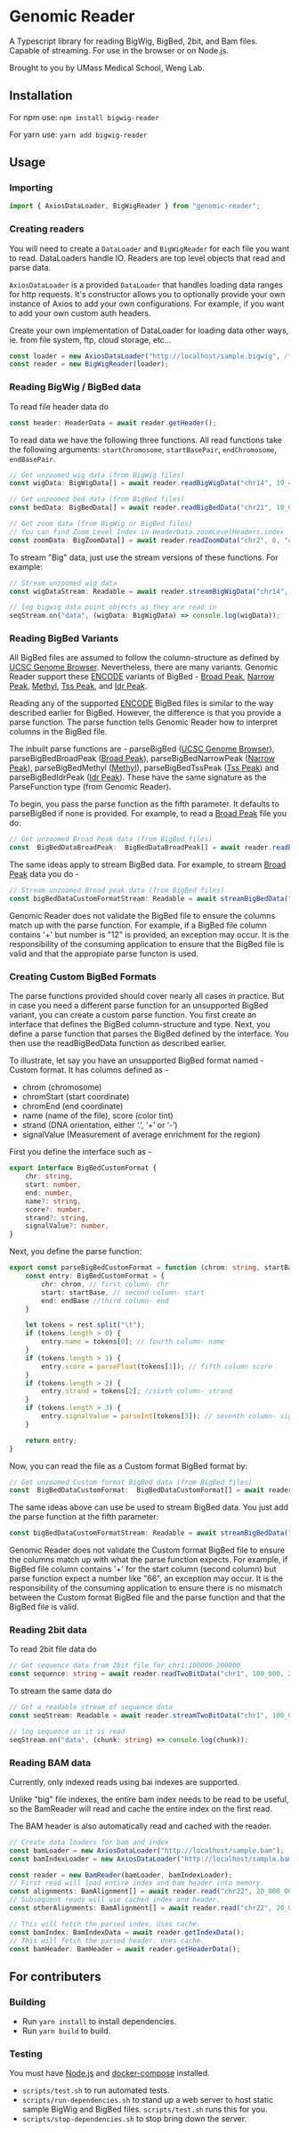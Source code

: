 # Genomic Reader
A Typescript library for reading BigWig, BigBed, 2bit, and Bam files. Capable of streaming.
For use in the browser or on Node.js.

Brought to you by UMass Medical School, Weng Lab.

## Installation

For npm use: `npm install bigwig-reader`

For yarn use: `yarn add bigwig-reader`

## Usage

### Importing
```typescript
import { AxiosDataLoader, BigWigReader } from "genomic-reader";
```

### Creating readers
You will need to create a `DataLoader` and `BigWigReader` for each file you want to read. DataLoaders handle IO. Readers are top level objects that read and parse data.

`AxiosDataLoader` is a provided `DataLoader` that handles loading data ranges for http requests. It's constructor allows you to optionally provide your own instance of Axios to add your own configurations. For example, if you want to add your own custom auth headers.

Create your own implementation of DataLoader for loading data other ways, 
ie. from file system, ftp, cloud storage, etc...
```typescript
const loader = new AxiosDataLoader("http://localhost/sample.bigwig", /* Optional */ Axios.create());
const reader = new BigWigReader(loader);
```

### Reading BigWig / BigBed data
To read file header data do
```typescript
const header: HeaderData = await reader.getHeader();
```

To read data we have the following three functions. All read functions take the following arguments: `startChromosome`, `startBasePair`, `endChromosome`, `endBasePair`.
```typescript
// Get unzoomed wig data (from BigWig files)
const wigData: BigWigData[] = await reader.readBigWigData("chr14", 19_485_000, "chr14", 20_000_100);

// Get unzoomed bed data (from BigBed files)
const bedData: BigBedData[] = await reader.readBigBedData("chr21", 10_000_000, "chr21", 20_000_000);

// Get zoom data (from BigWig or BigBed files)
// You can find Zoom Level Index in HeaderData.zoomLevelHeaders.index
const zoomData: BigZoomData[] = await reader.readZoomData("chr2", 0, "chr6", 1000, /* Zoom Level Index */ 9);
```

To stream "Big" data, just use the stream versions of these functions. For example:

```typescript
// Stream unzoomed wig data
const wigDataStream: Readable = await reader.streamBigWigData("chr14", 19_485_000, "chr14", 20_000_100);

// log bigwig data point objects as they are read in
seqStream.on("data", (wigData: BigWigData) => console.log(wigData));
```

### Reading BigBed Variants

All BigBed files are assumed to follow the column-structure as defined by [UCSC Genome Browser](http://genome.ucsc.edu/goldenPath/help/bigBed.html). Nevertheless, there are many variants. Genomic Reader support these [ENCODE](https://www.encodeproject.org) variants of BigBed - [Broad Peak](https://github.com/ENCODE-DCC/encValData/blob/master/as/broadPeak.as), [Narrow Peak](https://github.com/ENCODE-DCC/encValData/blob/master/as/narrowPeak.as), [Methyl](https://github.com/ENCODE-DCC/encValData/blob/master/as/bedMethyl.as), [Tss Peak](https://github.com/ENCODE-DCC/encValData/blob/master/as/tss_peak.as), and [Idr Peak](https://github.com/ENCODE-DCC/encValData/blob/master/as/idr_peak.as).

Reading any of the supported [ENCODE](https://www.encodeproject.org) BigBed files is similar to the way described earlier for BigBed. However, the difference is that you provide a parse function. The parse function tells Genomic Reader how to interpret columns in the BigBed file.

The inbuilt parse functions are - parseBigBed ([UCSC Genome Browser](http://genome.ucsc.edu/goldenPath/help/bigBed.html)), parseBigBedBroadPeak ([Broad Peak](https://github.com/ENCODE-DCC/encValData/blob/master/as/broadPeak.as)), parseBigBedNarrowPeak ([Narrow Peak](https://github.com/ENCODE-DCC/encValData/blob/master/as/narrowPeak.as)), parseBigBedMethyl ([Methyl](https://github.com/ENCODE-DCC/encValData/blob/master/as/bedMethyl.as)), parseBigBedTssPeak ([Tss Peak](https://github.com/ENCODE-DCC/encValData/blob/master/as/tss_peak.as)) and parseBigBedIdrPeak ([Idr Peak](https://github.com/ENCODE-DCC/encValData/blob/master/as/idr_peak.as)). These have the same signature as the ParseFunction type (from Genomic Reader).

To begin, you pass the parse function as the fifth parameter. It defaults to parseBigBed if none is provided. For example, to read a [Broad Peak](https://github.com/ENCODE-DCC/encValData/blob/master/as/broadPeak.as) file you do:

```typescript
// Get unzoomed Broad Peak data (from BigBed files)
const  BigBedDataBroadPeak:  BigBedDataBroadPeak[] = await reader.readBigBedData("chr21", 10_000_000, "chr21", 20_000_000, parseBigBedBroadPeak);
```

The same ideas apply to stream BigBed data. For example, to stream [Broad Peak](https://github.com/ENCODE-DCC/encValData/blob/master/as/broadPeak.as) data you do -

```typescript
// Stream unzoomed Broad peak data (from BigBed files)
const bigBedDataCustomFormatStream: Readable = await streamBigBedData("chr14", 19_485_000, "chr14", 20_000_100, parseBigBedBroadPeak);
```

Genomic Reader does not validate the BigBed file to ensure the columns match up with the parse function. For example, if a BigBed file column contains '+' but number is "12" is provided, an exception may occur. It is the responsibility of the consuming application to ensure that the BigBed file is valid and that the appropiate parse functon is used.

### Creating Custom BigBed Formats
The parse functions provided should cover nearly all cases in practice. But in case you need a different parse function for an unsupported BigBed variant, you can create a custom parse function. You first create an interface that defines the BigBed column-structure and type. Next, you define a parse function that parses the BigBed defined by the interface. You then use the readBigBedData function as described earlier.

To illustrate, let say you have an unsupported BigBed format named - Custom format. It has columns defined as -
- chrom (chromosome)
- chromStart (start coordinate)
- chromEnd (end coordinate)
- name (name of the file), score (color tint)
- strand (DNA orientation, either ‘.’, ‘+’ or ‘-’)
- signalValue (Measurement of average enrichment for the region)

First you define the interface such as -

```typescript
export interface BigBedCustomFormat {
    chr: string,
    start: number,
    end: number,
    name?: string,
    score?: number,
    strand?: string,
    signalValue?: number,
}
```

Next, you define the parse function:

```typescript
export const parseBigBedCustomFormat = function (chrom: string, startBase: number, endBase: number, rest: string):  BigBedCustomFormat {
    const entry: BigBedCustomFormat = {
        chr: chrom, // first column- chr
        start: startBase, // second column- start
        end: endBase //third column- end
    }

    let tokens = rest.split("\t");
    if (tokens.length > 0) {
        entry.name = tokens[0]; // fourth column- name
    }
    if (tokens.length > 1) {
        entry.score = parseFloat(tokens[1]); // fifth column score
    }
    if (tokens.length > 2) {
        entry.strand = tokens[2]; //sixth column- strand
    }
    if (tokens.length > 3) {
        entry.signalValue = parseInt(tokens[3]); // seventh column- signalValue
    }

    return entry;
}
```

Now, you can read the file as a Custom format BigBed format by:

```typescript
// Get unzoomed Custom format BigBed data (from BigBed files)
const  BigBedDataCustomFormat:  BigBedDataCustomFormat[] = await reader.readBigBedData("chr21", 10_000_000, "chr21", 20_000_000, parseCustomFormat);
```

The same ideas above can use be used to stream BigBed data. You just add the parse function at the fifth parameter:

```typescript
const bigBedDataCustomFormatStream: Readable = await streamBigBedData("chr14", 19_485_000, "chr14", 20_000_100, parseCustomFormat);
```

Genomic Reader does not validate the Custom format BigBed file to ensure the columns match up with what the parse function expects. For example, if BigBed file column contains '+' for the start column (second column) but parse function expect a number like "66", an exception may occur. It is the responsibility of the consuming application to ensure there is no mismatch between the Custom format BigBed file and the parse function and that the BigBed file is valid.


### Reading 2bit data

To read 2bit file data do
```typescript
// Get sequence data from 2bit file for chr1:100000-200000
const sequence: string = await reader.readTwoBitData("chr1", 100_000, 200_000);
```

To stream the same data do
```typescript
// Get a readable stream of sequence data
const seqStream: Readable = await reader.streamTwoBitData("chr1", 100_000, 200_000, 1024 /* Optional chunk size */);

// log sequence as it is read
seqStream.on("data", (chunk: string) => console.log(chunk));
```

### Reading BAM data
Currently, only indexed reads using bai indexes are supported.

Unlike "big" file indexes, the entire bam index needs to be read to be useful, so the 
BamReader will read and cache the entire index on the first read.

The BAM header is also automatically read and cached with the reader.

```typescript
// Create data loaders for bam and index
const bamLoader = new AxiosDataLoader("http://localhost/sample.bam");
const bamIndexLoader = new AxiosDataLoader("http://localhost/sample.bam.bai");

const reader = new BamReader(bamLoader, bamIndexLoader);
// First read will load entire index and bam header into memory.
const alignments: BamAlignment[] = await reader.read("chr22", 20_000_000, 20_010_000);
// Subsequent reads will use cached index and header.
const otherAlignments: BamAlignment[] = await reader.read("chr22", 20_010_000, 20_020_000);

// This will fetch the parsed index. Uses cache.
const bamIndex: BamIndexData = await reader.getIndexData();
// This will fetch the parsed header. Uses cache.
const bamHeader: BamHeader = await reader.getHeaderData();
```

## For contributers

### Building
* Run `yarn install` to install dependencies.
* Run `yarn build` to build.

### Testing
You must have [Node.js](https://www.npmjs.com/get-npm) and [docker-compose](https://www.docker.com/products/docker-desktop) installed. 
* `scripts/test.sh` to run automated tests.
* `scripts/run-dependencies.sh` to stand up a web server to host static sample BigWig and BigBed files. `scripts/test.sh` runs this for you.
* `scripts/stop-dependencies.sh` to stop bring down the server.